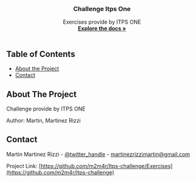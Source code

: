 <!--
*** Thanks for checking out this README Template. If you have a suggestion that would
*** make this better, please fork the repo and create a pull request or simply open
*** an issue with the tag "enhancement".
*** Thanks again! Now go create something AMAZING! :D
***
***
***
*** To avoid retyping too much info. Do a search and replace for the following:
*** github_username, repo_name, twitter_handle, email
-->



<!-- PROJECT LOGO -->
<br />
<p align="center">


  <h3 align="center">Challenge Itps One</h3>

  <p align="center">
      Exercises provide by ITPS ONE
    <br />
    <a href="https://github.com/m2m4r/Itps-challenge/Exercises"><strong>Explore the docs »</strong></a>
    <br />
    <br />
 
  </p>
</p>



<!-- TABLE OF CONTENTS -->
## Table of Contents

* [About the Project](#about-the-project)
* [Contact](#contact)




<!-- ABOUT THE PROJECT -->
## About The Project


Challenge provide by ITPS ONE

Author: Martin, Martinez Rizzi


<!-- CONTACT -->
## Contact

Martin Martinez Rizzi - [@twitter_handle](https://twitter.com/mizzezrartini) - martinezrizzimartin@gmail.com

Project Link: [https://github.com/m2m4r/Itps-challenge/Exercises](https://github.com/m2m4r/Itps-challenge)




